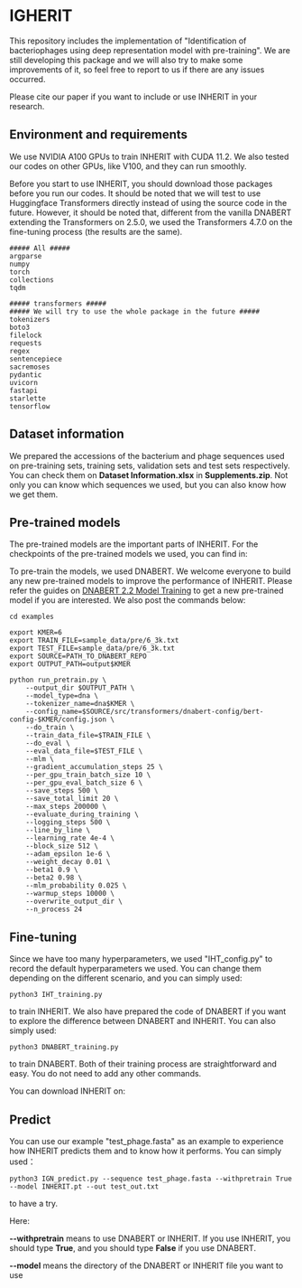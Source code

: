 # IGHERIT

This repository includes the implementation of "Identification of bacteriophages using deep representation model with pre-training". We are still developing this package and we will also try to make some improvements of it, so feel free to report to us if there are any issues occurred.  

Please cite our paper if you want to include or use INHERIT in your research.

## Environment and requirements


We use NVIDIA A100 GPUs to train INHERIT with CUDA 11.2.  We also tested our codes on other GPUs, like V100, and they can run smoothly.

Before you start to use INHERIT, you should download those packages before you run our codes. It should be noted that we will test to use Huggingface Transformers directly instead of using the source code in the future.  However, it should be noted that, different from the vanilla DNABERT extending the Transformers on 2.5.0, we used the Transformers 4.7.0 on the fine-tuning process (the results are the same). 

```
##### All #####
argparse
numpy
torch
collections
tqdm

##### transformers #####
##### We will try to use the whole package in the future #####
tokenizers
boto3
filelock
requests
regex
sentencepiece
sacremoses
pydantic
uvicorn
fastapi
starlette
tensorflow
```


## Dataset information

We prepared the accessions of the bacterium and phage sequences used on pre-training sets, training sets, validation sets and test sets respectively. You can check them on **Dataset Information.xlsx** in **Supplements.zip**. Not only you can know which sequences we used, but you can also know how we get them.


## Pre-trained models

The pre-trained models are the important parts of INHERIT.  For the checkpoints of the pre-trained models we used, you can find in:

To pre-train the models, we used DNABERT. We welcome everyone to build any new pre-trained models to improve the performance of INHERIT. Please refer the guides on [DNABERT 2.2 Model Training](https://github.com/jerryji1993/DNABERT#2-pre-train-skip-this-section-if-you-fine-tune-on-pre-trained-models) to get a new pre-trained model if you are interested. We also post the commands below:

```
cd examples

export KMER=6
export TRAIN_FILE=sample_data/pre/6_3k.txt
export TEST_FILE=sample_data/pre/6_3k.txt
export SOURCE=PATH_TO_DNABERT_REPO
export OUTPUT_PATH=output$KMER

python run_pretrain.py \
    --output_dir $OUTPUT_PATH \
    --model_type=dna \
    --tokenizer_name=dna$KMER \
    --config_name=$SOURCE/src/transformers/dnabert-config/bert-config-$KMER/config.json \
    --do_train \
    --train_data_file=$TRAIN_FILE \
    --do_eval \
    --eval_data_file=$TEST_FILE \
    --mlm \
    --gradient_accumulation_steps 25 \
    --per_gpu_train_batch_size 10 \
    --per_gpu_eval_batch_size 6 \
    --save_steps 500 \
    --save_total_limit 20 \
    --max_steps 200000 \
    --evaluate_during_training \
    --logging_steps 500 \
    --line_by_line \
    --learning_rate 4e-4 \
    --block_size 512 \
    --adam_epsilon 1e-6 \
    --weight_decay 0.01 \
    --beta1 0.9 \
    --beta2 0.98 \
    --mlm_probability 0.025 \
    --warmup_steps 10000 \
    --overwrite_output_dir \
    --n_process 24
```


## Fine-tuning

Since we have too many hyperparameters, we used "IHT_config.py" to record the default hyperparameters we used. You can change them depending on the different scenario, and you can simply used:
```
python3 IHT_training.py
```
to train INHERIT.
We also have prepared the code of DNABERT if you want to explore the difference between DNABERT and INHERIT. You can also simply used:

```
python3 DNABERT_training.py
```
to train DNABERT. Both of their training process are straightforward and easy. You do not need to add any other commands.

You can download INHERIT on: 


## Predict 

You can use our example "test_phage.fasta" as an example to experience how INHERIT predicts them and to know how it performs. You can simply used：

```
python3 IGN_predict.py --sequence test_phage.fasta --withpretrain True --model INHERIT.pt --out test_out.txt
```

to have a try.

Here: 

**--withpretrain** means to use DNABERT or INHERIT. If you use INHERIT, you should type **True**, and you should type **False** if you use DNABERT.

**--model** means the directory of the DNABERT or INHERIT file you want to use



